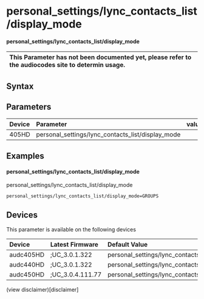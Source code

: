 ﻿---
description: personal_settings/lync_contacts_list/display_mode
search: false
---

# personal_settings/lync_contacts_list/display_mode

#### personal_settings/lync_contacts_list/display_mode


| This Parameter has not been documented yet, please refer to the audiocodes site to determin usage.  | 
| :--- |

## Syntax

## Parameters
|Device|Parameter|value|Description|
|:---|:---|:---|:---|
| 405HD | personal_settings/lync_contacts_list/display_mode |  |  |

## Examples
#### personal_settings/lync_contacts_list/display_mode

personal_settings/lync_contacts_list/display_mode

```
personal_settings/lync_contacts_list/display_mode=GROUPS
```

## Devices
This parameter is available on the following devices

| Device | Latest Firmware | Default Value |
|:---|:---|:---|
| audc405HD | ;UC_3.0.1.322 | personal_settings/lync_contacts_list/display_mode=GROUPS 
| audc440HD | ;UC_3.0.1.322 | personal_settings/lync_contacts_list/display_mode=GROUPS 
| audc450HD | ;UC_3.0.4.111.77 | personal_settings/lync_contacts_list/display_mode=GROUPS 

(view disclaimer)[disclaimer]
